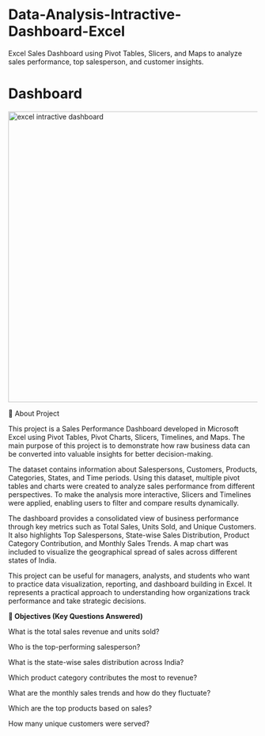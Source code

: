 # Data-Analysis-Intractive-Dashboard-Excel
Excel Sales Dashboard using Pivot Tables, Slicers, and Maps to analyze sales performance, top salesperson, and customer insights.
# Dashboard
<img width="1232" height="588" alt="excel intractive dashboard" src="https://github.com/user-attachments/assets/d8063b2e-decd-45c6-8137-10741aeb9b64" />

📌 About Project

This project is a Sales Performance Dashboard developed in Microsoft Excel using Pivot Tables, Pivot Charts, Slicers, Timelines, and Maps. The main purpose of this project is to demonstrate how raw business data can be converted into valuable insights for better decision-making.

The dataset contains information about Salespersons, Customers, Products, Categories, States, and Time periods. Using this dataset, multiple pivot tables and charts were created to analyze sales performance from different perspectives. To make the analysis more interactive, Slicers and Timelines were applied, enabling users to filter and compare results dynamically.

The dashboard provides a consolidated view of business performance through key metrics such as Total Sales, Units Sold, and Unique Customers. It also highlights Top Salespersons, State-wise Sales Distribution, Product Category Contribution, and Monthly Sales Trends. A map chart was included to visualize the geographical spread of sales across different states of India.

This project can be useful for managers, analysts, and students who want to practice data visualization, reporting, and dashboard building in Excel. It represents a practical approach to understanding how organizations track performance and take strategic decisions.

**🎯 Objectives (Key Questions Answered)**

What is the total sales revenue and units sold?

Who is the top-performing salesperson?

What is the state-wise sales distribution across India?

Which product category contributes the most to revenue?

What are the monthly sales trends and how do they fluctuate?

Which are the top products based on sales?

How many unique customers were served?

